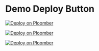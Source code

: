 # Demo Deploy Button

[![Deploy on Ploomber](https://img.shields.io/badge/Deploy%20on-localhost-blue)](http://localhost:3000/applications/create?onboarding=voila&template=https://github.com/LatentDream/test-template)

[![Deploy on Ploomber](https://img.shields.io/badge/Deploy%20on-dev-blue)](http://localhost:3000/applications/create?onboarding=voila&template=https://github.com/LatentDream/test-template)

[![Deploy on Ploomber](https://img.shields.io/badge/Deploy%20on-ploomber-blue)](http://localhost:3000/applications/create?onboarding=voila&template=https://github.com/LatentDream/test-template)
